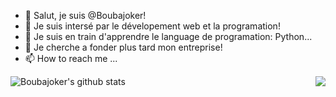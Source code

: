 - 👋 Salut, je suis @Boubajoker!
- 👀 Je suis intersé par le dévelopement web et la programation!
- 🌱 Je suis en train d'apprendre le language de programation: Python...
- 💞️ Je cherche a fonder plus tard mon entreprise!
- 📫 How to reach me ...

<!---
Boubajoker/Boubajoker is a ✨ special ✨ repository because its `README.md` (this file) appears on your GitHub profile.
You can click the Preview link to take a look at your changes.
--->
<a href="https://github.com/Boubajoker?tab=repositories">
 <img align="left" src="https://github-readme-stats.vercel.app/api?username=Boubajoker&count_private=true&show_icons=true&theme=radical" alt="Boubajoker's github stats"/>
</a>
<a href="https://github.com/ShivamPokhriyal?tab=repositories">
  <img align="right" src="https://github-readme-stats.vercel.app/api/top-langs/?username=Boubajoker&count_private=true&show_icons=true&theme=radical" />
</a>
